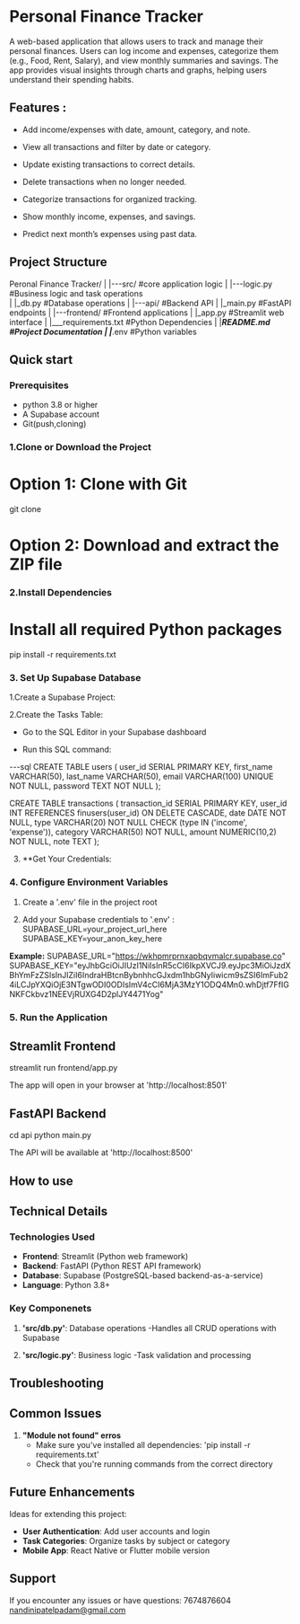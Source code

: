 # Personal Finance Tracker

A web-based application that allows users to track and manage their personal finances. Users can log income and expenses, categorize them (e.g., Food, Rent, Salary), and view monthly summaries and savings. The app provides visual insights through charts and graphs, helping users understand their spending habits.

## Features :
- Add income/expenses with date, amount, category, and note.

- View all transactions and filter by date or category.

- Update existing transactions to correct details.

- Delete transactions when no longer needed.

- Categorize transactions for organized tracking.

- Show monthly income, expenses, and savings.

- Predict next month’s expenses using past data.

## Project Structure

Peronal Finance Tracker/
|
|---src/                #core application logic
|    |---logic.py       #Business logic and task 
operations              
|    |_db.py            #Database operations
|
|---api/                #Backend API
|    |_main.py          #FastAPI endpoints
|
|---frontend/           #Frontend applications
|    |_app.py           #Streamlit web interface
|
|___requirements.txt    #Python Dependencies
|
|___README.md           #Project Documentation
|
|___.env                #Python variables

## Quick start

### Prerequisites

- python 3.8 or higher
- A Supabase account
- Git(push,cloning)

### 1.Clone or Download the Project
# Option 1: Clone with Git
git clone <repository-url>

# Option 2: Download and extract the ZIP file

### 2.Install Dependencies

# Install all required Python packages
pip install -r requirements.txt

### 3. Set Up Supabase Database

1.Create a Supabase Project:

2.Create the Tasks Table:

- Go to the SQL Editor in your Supabase dashboard

- Run this SQL command:

---sql
CREATE TABLE users (
    user_id SERIAL PRIMARY KEY,
    first_name VARCHAR(50),
    last_name VARCHAR(50),
    email VARCHAR(100) UNIQUE NOT NULL,
    password TEXT NOT NULL
);

CREATE TABLE transactions (
    transaction_id SERIAL PRIMARY KEY,
    user_id INT REFERENCES finusers(user_id) ON DELETE CASCADE,
    date DATE NOT NULL,
    type VARCHAR(20) NOT NULL CHECK (type IN ('income', 'expense')),
    category VARCHAR(50) NOT NULL,
    amount NUMERIC(10,2) NOT NULL,
    note TEXT
);

3. **Get Your Credentials:

### 4. Configure Environment Variables

1. Create a '.env' file in the project root

2. Add your Supabase credentials to '.env' : 
SUPABASE_URL=your_project_url_here
SUPABASE_KEY=your_anon_key_here

**Example:**
SUPABASE_URL="https://wkhpmrprnxapbqvmalcr.supabase.co"
SUPABASE_KEY="eyJhbGciOiJIUzI1NiIsInR5cCI6IkpXVCJ9.eyJpc3MiOiJzdXBhYmFzZSIsInJlZiI6IndraHBtcnBybnhhcGJxdm1hbGNyIiwicm9sZSI6ImFub24iLCJpYXQiOjE3NTgwODI0ODIsImV4cCI6MjA3MzY1ODQ4Mn0.whDjtf7FfIGNKFCkbvz1NEEVjRUXG4D2plJY4471Yog"

### 5. Run the Application

## Streamlit Frontend
streamlit run frontend/app.py

The app will open in your browser at 'http://localhost:8501'

## FastAPI Backend

cd api
python main.py

The API will be available at 'http://localhost:8500'

## How to use

## Technical Details

### Technologies Used

- **Frontend**: Streamlit (Python web framework)
- **Backend**: FastAPI (Python REST API framework)
- **Database**: Supabase (PostgreSQL-based backend-as-a-service)
- **Language**: Python 3.8+

### Key Componenets

1. **'src/db.py'**: Database operations 
    -Handles all CRUD operations with Supabase

3. **'src/logic.py'**: Business logic
    -Task validation and processing

## Troubleshooting

## Common Issues

1. **"Module not found" erros**
    - Make sure you've installed all dependencies: 'pip install -r requirements.txt'
    - Check that you're running commands from the correct directory

## Future Enhancements

Ideas for extending this project:

- **User Authentication**: Add user accounts and login
- **Task Categories**: Organize tasks by subject or category
- **Mobile App**: React Native or Flutter mobile version

## Support

If you encounter any issues or have questions:
7674876604
nandinipatelpadam@gmail.com
